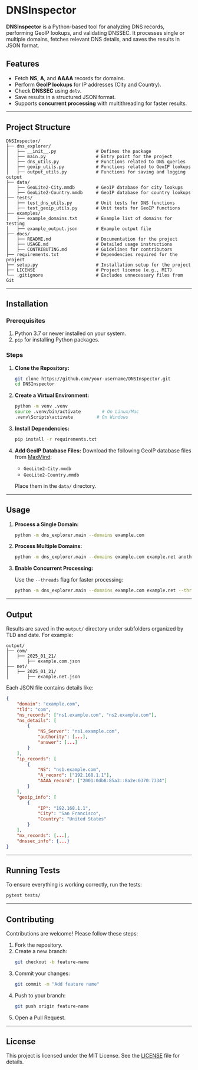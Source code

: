 
# DNSInspector

**DNSInspector** is a Python-based tool for analyzing DNS records, performing GeoIP lookups, and validating DNSSEC. It processes single or multiple domains, fetches relevant DNS details, and saves the results in JSON format.

## Features

- Fetch **NS**, **A**, and **AAAA** records for domains.
- Perform **GeoIP lookups** for IP addresses (City and Country).
- Check **DNSSEC** using `delv`.
- Save results in a structured JSON format.
- Supports **concurrent processing** with multithreading for faster results.

---

## Project Structure

```
DNSInspector/
├── dns_explorer/
│   ├── __init__.py               # Defines the package
│   ├── main.py                   # Entry point for the project
│   ├── dns_utils.py              # Functions related to DNS queries
│   ├── geoip_utils.py            # Functions related to GeoIP lookups
│   ├── output_utils.py           # Functions for saving and logging output
├── data/
│   ├── GeoLite2-City.mmdb        # GeoIP database for city lookups
│   ├── GeoLite2-Country.mmdb     # GeoIP database for country lookups
├── tests/
│   ├── test_dns_utils.py         # Unit tests for DNS functions
│   ├── test_geoip_utils.py       # Unit tests for GeoIP functions
├── examples/
│   ├── example_domains.txt       # Example list of domains for testing
│   ├── example_output.json       # Example output file
├── docs/
│   ├── README.md                 # Documentation for the project
│   ├── USAGE.md                  # Detailed usage instructions
│   ├── CONTRIBUTING.md           # Guidelines for contributors
├── requirements.txt              # Dependencies required for the project
├── setup.py                      # Installation setup for the project
├── LICENSE                       # Project license (e.g., MIT)
└── .gitignore                    # Excludes unnecessary files from Git
```

---

## Installation

### Prerequisites

1. Python 3.7 or newer installed on your system.
2. `pip` for installing Python packages.

### Steps

1. **Clone the Repository:**

   ```bash
   git clone https://github.com/your-username/DNSInspector.git
   cd DNSInspector
   ```

2. **Create a Virtual Environment:**

   ```bash
   python -m venv .venv
   source .venv/bin/activate        # On Linux/Mac
   .venv\Scripts\activate         # On Windows
   ```

3. **Install Dependencies:**

   ```bash
   pip install -r requirements.txt
   ```

4. **Add GeoIP Database Files:**
   Download the following GeoIP database files from [MaxMind](https://dev.maxmind.com/geoip/geolite2-free-geolocation-data):
   - `GeoLite2-City.mmdb`
   - `GeoLite2-Country.mmdb`

   Place them in the `data/` directory.

---

## Usage

1. **Process a Single Domain:**

   ```bash
   python -m dns_explorer.main --domains example.com
   ```

2. **Process Multiple Domains:**

   ```bash
   python -m dns_explorer.main --domains example.com example.net another.org
   ```

3. **Enable Concurrent Processing:**

   Use the `--threads` flag for faster processing:

   ```bash
   python -m dns_explorer.main --domains example.com example.net --threads
   ```

---

## Output

Results are saved in the `output/` directory under subfolders organized by TLD and date. For example:

```
output/
├── com/
│   ├── 2025_01_21/
│       ├── example.com.json
├── net/
│   ├── 2025_01_21/
│       ├── example.net.json
```

Each JSON file contains details like:

```json
{
    "domain": "example.com",
    "tld": "com",
    "ns_records": ["ns1.example.com", "ns2.example.com"],
    "ns_details": [
        {
            "NS_Server": "ns1.example.com",
            "authority": [...],
            "answer": [...]
        }
    ],
    "ip_records": [
        {
            "NS": "ns1.example.com",
            "A_record": ["192.168.1.1"],
            "AAAA_record": ["2001:0db8:85a3::8a2e:0370:7334"]
        }
    ],
    "geoip_info": [
        {
            "IP": "192.168.1.1",
            "City": "San Francisco",
            "Country": "United States"
        }
    ],
    "mx_records": [...],
    "dnssec_info": {...}
}
```

---

## Running Tests

To ensure everything is working correctly, run the tests:

```bash
pytest tests/
```

---

## Contributing

Contributions are welcome! Please follow these steps:

1. Fork the repository.
2. Create a new branch:
   ```bash
   git checkout -b feature-name
   ```
3. Commit your changes:
   ```bash
   git commit -m "Add feature name"
   ```
4. Push to your branch:
   ```bash
   git push origin feature-name
   ```
5. Open a Pull Request.

---

## License

This project is licensed under the MIT License. See the [LICENSE](LICENSE) file for details.

